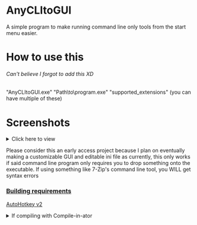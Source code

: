 # AnyCLItoGUI
A simple program to make running command line only tools from the start menu easier.

# How to use this
###### Can't believe I forgot to add this XD

"AnyCLItoGUI.exe" "Path\to\program.exe" "supported_extensions" (you can have multiple of these)

# Screenshots
<details>
<summary>Click here to view</summary>

![image](https://github.com/Git-Pikakid98/AnyCLItoGUI/assets/12392651/ab6c25d3-d40b-42bc-8ab8-c8ddcd9975e8)
(Open Shell is used in this example but is not a requirement)

![image](https://github.com/Git-Pikakid98/AnyCLItoGUI/assets/12392651/28d1dfd8-c8f5-4a8f-871c-9e6dd387170a)

</details>

Please consider this an early access project because I plan on eventually making a customizable GUI and editable ini file as currently, this only works if said command line program only requires you to drop something onto the executable. If using something like 7-Zip's command line tool, you WILL get syntax errors 


### <b><u>Building requirements</b></u>

[AutoHotkey v2](https://autohotkey.com)

<details>
<summary>If compiling with Compile-in-ator</summary>

###### Use the following environment variables or you WILL encounter errors
`%AHK%` AutoHotkey

</details>
